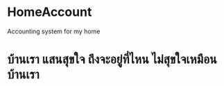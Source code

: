 # HomeAccount
Accounting system for my home
# บ้านเรา แสนสุขใจ ถึงจะอยู่ที่ไหน ไม่สุขใจเหมือนบ้านเรา
